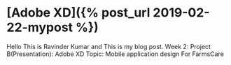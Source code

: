 # [Adobe XD]({% post_url 2019-02-22-mypost %})
Hello This is Ravinder Kumar and This is my blog post.
Week 2: Project B(Presentation): Adobe XD
Topic: Mobile application design For FarmsCare


